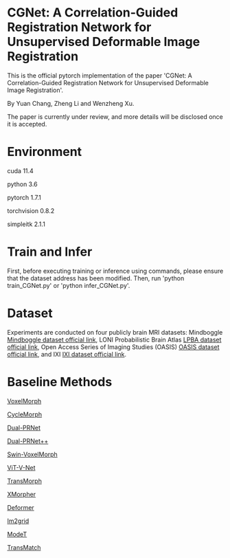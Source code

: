 # CGNet: A Correlation-Guided Registration Network for Unsupervised Deformable Image Registration

This is the official pytorch implementation of the paper 'CGNet: A Correlation-Guided Registration Network for Unsupervised Deformable Image Registration'.

By Yuan Chang, Zheng Li and Wenzheng Xu.

The paper is currently under review, and more details will be disclosed once it is accepted.

# Environment

cuda 11.4

python 3.6

pytorch 1.7.1

torchvision 0.8.2

simpleitk 2.1.1

# Train and Infer

First, before executing training or inference using commands, please ensure that the dataset address has been modified. Then, run 'python train_CGNet.py' or 'python infer_CGNet.py'.

# Dataset

Experiments are conducted on four publicly brain MRI datasets: Mindboggle [Mindboggle dataset official link](https://osf.io/nhtur/), LONI Probabilistic Brain Atlas [LPBA dataset official link](https://resource.loni.usc.edu/resources/atlases-downloads/), Open Access Series of Imaging Studies (OASIS) [OASIS dataset official link](https://sites.wustl.edu/oasisbrains/]), and IXI [IXI dataset official link](https://brain-development.org/ixi-dataset/).

# Baseline Methods

[VoxelMorph](https://github.com/voxelmorph/voxelmorph)

[CycleMorph](https://github.com/boahK/MEDIA_CycleMorph)

[Dual-PRNet](https://github.com/anonymous2024slnet/SLNet/blob/main/models/PRNet.py)

[Dual-PRNet++](https://github.com/anonymous2024slnet/SLNet/blob/main/models/PRNet.py)

[Swin-VoxelMorph](https://github.com/YongpeiZhu/Swin-VoxelMorph/tree/master)

[ViT-V-Net](https://github.com/junyuchen245/ViT-V-Net_for_3D_Image_Registration_Pytorch)

[TransMorph](https://github.com/junyuchen245/TransMorph_Transformer_for_Medical_Image_Registration)

[XMorpher](https://github.com/Solemoon/XMorpher)

[Deformer](https://github.com/CJSOrange/DMR-Deformer)

[Im2grid](https://github.com/anonymous2024slnet/SLNet/blob/main/models/Im2grid.py)

[ModeT](https://github.com/anonymous2024slnet/SLNet/blob/main/models/ModeT.py)

[TransMatch](https://github.com/tzayuan/TransMatch_TMI)
